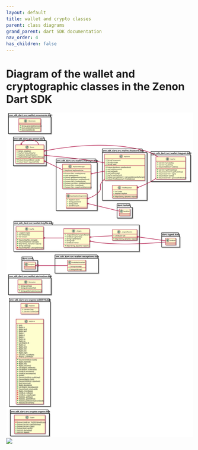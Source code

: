 ```yaml
---
layout: default
title: wallet and crypto classes
parent: class diagrams
grand_parent: dart SDK documentation
nav_order: 4
has_children: false
---
```

# Diagram of the wallet and cryptographic classes in the Zenon Dart SDK

![Alt text](./svg/wallet_and_crypto.svg)
<img src="./wallet_and_crypto.svg">